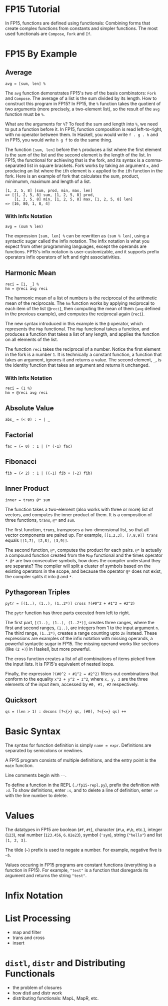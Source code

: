 FP15 Tutorial
=============
In FP15, functions are defined using functionals: Combining forms that create
complex functions from constants and simpler functions. The most used
functionals are `Compose`, `Fork` and `If`.

FP15 By Example
===============

Average
-------

```fp15
avg = [sum, len] %
```

The `avg` function demonstrates FP15's two of the basis combinators: `Fork` and
`Compose`. The average of a list is the sum divided by its length. How to
construct this program in FP15? In FP15, the `%` function takes the quotient of
two arguments (more precisely, a two-element list), so the result of the `avg`
function must be `%`.

What are the arguments for `%`? To feed the sum and length into `%`, we need to
put a function before it. In FP15, function composition is read left-to-right,
with no operator between them. In Haskell, you would write `f . g . h` and in
FP15, you would write `h g f` to do the same thing.

The function `[sum, len]` before the `%` produces a list where the first element
is the sum of the list and the second element is the length of the list. In
FP15, the functional for achieving that is the fork, and its syntax is a
comma-separated list in square brackets. Fork works by taking an argument `x`,
and producing an list where the `i`th element is `x` applied to the `i`th
function in the fork. Here is an example of fork that calculates the sum,
product, minimumm, maximum and length of a list.

```
[1, 2, 5, 8] [sum, prod, min, max, len]
=> [[1, 2, 5, 8] sum, [1, 2, 5, 8] prod,
    [1, 2, 5, 8] min, [1, 2, 5, 8] max, [1, 2, 5, 8] len]
=> [16, 80, 1, 8, 4]
```

### With Infix Notation

```fp15
avg = (sum % len)
```

The expression `[sum, len] %` can be rewritten as `(sum % len)`, using a
syntactic sugar called the infix notation. The infix notation is what you expect
from other programming languages, except the operands are functions. FP15's
infix notation is user-customizable, and it supports prefix operators infix
operators of left and right associativities.

Harmonic Mean
-------------

```fp15
reci = [1, _] %
hm = @reci avg reci
```

The harmonic mean of a list of numbers is the reciprocal of the arithmetic mean
of the reciprocals. The `hm` function works by applying reciprocal to each item
of the list (`@reci`), then computing the mean of them (`avg` defined in the
previous example), and computes the reciprocal again (`reci`).

The new syntax introduced in this example is the `@` operator, which represents
the `Map` functional. The `Map` functional takes a function, and produces a
function that takes a list of any length, and applies the function on all
elements of the list.

The function `reci` takes the reciprocal of a number. Notice the first element
in the fork is a number `1`. It is technically a constant function, a function
that takes an argument, ignores it and returns a value. The second element, `_`,
is the identity function that takes an argument and returns it unchanged.

### With Infix Notation

```fp15
reci = (1 %)
hm = @reci avg reci
```



Absolute Value
--------------

```fp15
abs_ = (< 0) : ~ | _
```

Factorial
---------

```fp15
fac = (= 0) : 1 | (* (-1) fac)
```

Fibonacci
---------

```fp15
fib = (< 2) : 1 | ((-1) fib + (-2) fib)
```

Inner Product
-------------

```fp15
inner = trans @* sum
```

The function takes a two-element (also works with three or more) list of
vectors, and computes the inner product of them. It is a composition of three
functions, `trans`, `@*` and `sum`.

The first function, `trans`, transposes a two-dimensional list, so that all
vector components are paired up. For example, `[[1,2,3], [7,8,9]] trans` equals
`[[1,7], [2,8], [3,9]]`.

The second function, `@*`, computes the product for each pairs. `@*` is actually
a compound function created from the `Map` functional and the times operator
`*`. `@*` are two consecutive symbols, how does the compiler understand they are
separate? The compiler will split a cluster of symbols based on the existing
operators in the scope, and because the operator `@*` does not exist, the
compiler splits it into `@` and `*`.

Pythagorean Triples
-------------------

```fp15
pytr = [(1..), (1..), (1..2*)] cross ?(#0^2 + #1^2 = #2^2)
```

The `pytr` function has three parts executed from left to right.

The first part, `[(1..), (1..), (1..2*)]`, creates three ranges, where the first
and second ranges, `(1..)`, are integers from 1 to the input argument `n`. The
third range, `(1..2*)`, creates a range counting upto `2n` instead. These
expressions are examples of the infix notation with missing operands, a powerful
syntactic sugar in FP15. The missing operand works like sections (like `(2 +)`)
in Haskell, but more powerful.

The cross function creates a list of all combinations of items picked from the
input lists. It is FP15's equivalent of nested loops.

Finally, the expression `?(#0^2 + #1^2 = #2^2)` filters out combinations that
conform to the equality `x^2 + y^2 = z^2`, where `x, y, z` are the three
elements of the input item, accessed by `#0, #1, #2` respectively.

Quicksort
---------

```fp15
qs = (len > 1) : decons [?<{>} qs, [#0], ?<{<=} qs] ++
```

Basic Syntax
============
The syntax for function definition is simply `name = expr`. Definitions are
separated by semicolons or newlines.

A FP15 program consists of multiple definitions, and the entry point is the
`main` function.

Line comments begin with `--`.

To define a function in the REPL (`./fp15-repl.py`), prefix the definition with
`:d`. To show definitions, enter `:s`, and to delete a line of definition, enter
`:e ` with the line number to delete.

Values
======
The datatypes in FP15 are boolean (`#f`, `#t`), character (`#\a`, `#\b`, etc.),
integer (`123`), real number (`123.456`, `6.02e23`), symbol (`'sym`), string
(`"hello"`) and list `[1, 2, 3]`.

The tilde (`~`) prefix is used to negate a number. For example, negative five is
`~5`.

Values occuring in FP15 programs are constant functions (everything is a
function in FP15). For example, `"test"` is a function that disregards its
argument and returns the string `"test"`.

Infix Notation
==============

List Processing
===============

 - map and filter
 - trans and cross
 - insert

`distl`, `distr` and Distributing Functionals
=============================================

 - the problem of closures
 - how distl and distr work
 - distributing functionals: MapL, MapR, etc.
